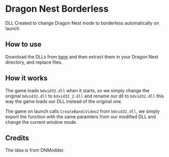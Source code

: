# Dragon Nest Borderless
DLL Created to change Dragon Nest mode to borderless automatically on launch

## How to use
Download the DLLs from [here](https://github.com/i3dprogrammer/DNBorderless/releases/download/1.0/Borderless.rar) and then extract them in your Dragon Nest directory, and replace files.

## How it works
The game loads `bdvid32.dll` when it starts, so we simply change the original `bdvid32.dll` to `bdvid32_2.dll` and rename our dll to `bdvid32.dll`
this way the game loads our DLL instead of the original one.

The game on launch calls `CreateBandiVideo2` from `bdvid32.dll`, we simply export the function with the same paramters from our modified DLL and change
the current window mode.

## Credits
The idea is from DNModder.
